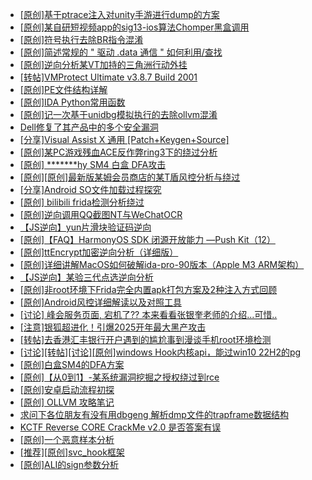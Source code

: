 + [[原创]基于ptrace注入对unity手游进行dump的方案](https://bbs.kanxue.com/thread-286222.htm)
+ [[原创]某自研短视频app的sig13-ios算法Chomper黑盒调用](https://bbs.kanxue.com/thread-285666.htm)
+ [[原创]符号执行去除BR指令混淆](https://bbs.kanxue.com/thread-280737.htm)
+ [[原创]简述常规的 " 驱动 .data 通信 " 如何利用/查找](https://bbs.kanxue.com/thread-285348.htm)
+ [[原创]逆向分析某VT加持的三角洲行动外挂](https://bbs.kanxue.com/thread-286195.htm)
+ [[转帖]VMProtect Ultimate v3.8.7 Build 2001](https://bbs.kanxue.com/thread-286257.htm)
+ [[原创]PE文件结构详解](https://bbs.kanxue.com/thread-285372.htm)
+ [[原创]IDA Python常用函数](https://bbs.kanxue.com/thread-286124.htm)
+ [[原创]记一次基于unidbg模拟执行的去除ollvm混淆](https://bbs.kanxue.com/thread-277086.htm)
+ [Dell修复了其产品中的多个安全漏洞](https://bbs.kanxue.com/thread-286280.htm)
+ [[分享]Visual Assist X 通用 [Patch+Keygen+Source]](https://bbs.kanxue.com/thread-268410.htm)
+ [[原创]某PC游戏残血ACE反作弊ring3下的绕过分析](https://bbs.kanxue.com/thread-284667.htm)
+ [[原创] *******hy SM4 白盒 DFA攻击](https://bbs.kanxue.com/thread-285313.htm)
+ [[原创][原创]最新版某姆会员商店的某T盾风控分析与绕过](https://bbs.kanxue.com/thread-286243.htm)
+ [[分享]Android  SO文件加载过程探究](https://bbs.kanxue.com/thread-285788.htm)
+ [[原创] bilibili frida检测分析绕过](https://bbs.kanxue.com/thread-285893.htm)
+ [[原创]逆向调用QQ截图NT与WeChatOCR](https://bbs.kanxue.com/thread-278161.htm)
+ [【JS逆向】yun片滑块验证码逆向](https://bbs.kanxue.com/thread-286252.htm)
+ [[原创]【FAQ】HarmonyOS SDK 闭源开放能力 —Push Kit（12）](https://bbs.kanxue.com/thread-286283.htm)
+ [[原创]ttEncrypt加密逆向分析（详细版）](https://bbs.kanxue.com/thread-286273.htm)
+ [[原创]详细讲解MacOS如何破解ida-pro-90版本（Apple M3 ARM架构）](https://bbs.kanxue.com/thread-282846.htm)
+ [【JS逆向】某验三代点选逆向分析](https://bbs.kanxue.com/thread-286163.htm)
+ [[原创]非root环境下Frida完全内置apk打包方案及2种注入方式回顾](https://bbs.kanxue.com/thread-284482.htm)
+ [[原创]Android风控详细解读以及对照工具](https://bbs.kanxue.com/thread-286120.htm)
+ [[讨论] 峰会服务页面,  宕机了??  本来看看张银奎老师的介绍...可惜..](https://bbs.kanxue.com/thread-286271.htm)
+ [[注意]银狐超进化！引爆2025开年最大黑产攻击](https://bbs.kanxue.com/thread-286295.htm)
+ [[转帖]去香港汇丰银行开户遇到的尴尬事到漫谈手机root环境检测](https://bbs.kanxue.com/thread-285754.htm)
+ [[讨论][转帖][讨论][原创]windows Hook内核api，能过win10 22H2的pg](https://bbs.kanxue.com/thread-279782.htm)
+ [[原创]白盒SM4的DFA方案](https://bbs.kanxue.com/thread-285292.htm)
+ [[原创]【从0到1】-某系统漏洞挖掘之授权绕过到rce](https://bbs.kanxue.com/thread-270724.htm)
+ [[原创]安卓启动流程初探](https://bbs.kanxue.com/thread-285949.htm)
+ [[原创] OLLVM 攻略笔记](https://bbs.kanxue.com/thread-286256.htm)
+ [求问下各位朋友有没有用dbgeng 解析dmp文件的trapframe数据结构](https://bbs.kanxue.com/thread-286297.htm)
+ [KCTF Reverse CORE CrackMe v2.0 是否答案有误](https://bbs.kanxue.com/thread-280689.htm)
+ [[原创]一个恶意样本分析](https://bbs.kanxue.com/thread-286298.htm)
+ [[推荐][原创]svc_hook框架](https://bbs.kanxue.com/thread-284713.htm)
+ [[原创]ALI的sign参数分析](https://bbs.kanxue.com/thread-284292.htm)

